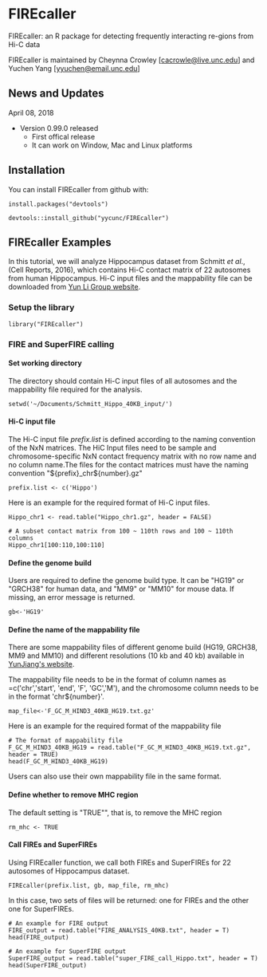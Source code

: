 # FIREcaller
FIREcaller: an R package for detecting frequently interacting re-gions from Hi-C data

FIREcaller is maintained by Cheynna Crowley [cacrowle@live.unc.edu] and Yuchen Yang [yyuchen@email.unc.edu]

## News and Updates
April 08, 2018
* Version 0.99.0 released
  + First offical release
  + It can work on Window, Mac and Linux platforms

## Installation
You can install FIREcaller from github with:
```{r install}
install.packages("devtools")

devtools::install_github("yycunc/FIREcaller")
```

## FIREcaller Examples

In this tutorial, we will analyze Hippocampus dataset from Schmitt *et al*., (Cell Reports, 2016), which contains Hi-C contact matrix of 22 autosomes from human Hippocampus. Hi-C input files and the mappability file can be downloaded from [Yun Li Group website](https://yunliweb.its.unc.edu/FIREcaller/download.php).
  

### Setup the library
```{r init}
library("FIREcaller")
```

### FIRE and SuperFIRE calling
#### Set working directory

The directory should contain Hi-C input files of all autosomes and the mappability file required for the analysis.

```{r setup for working directory}
setwd('~/Documents/Schmitt_Hippo_40KB_input/')
```

#### Hi-C input file

The Hi-C input file *prefix.list* is defined according to the naming convention of the NxN matrices. The HiC Input files need to be sample and chromosome-specific NxN contact frequency matrix with no row name and no column name.The files for the contact matrices must have the naming convention "\${prefix}_chr\${number}.gz"

```{r define the prefix.list according to the naming convention of the NxN matrices, warning=FALSE}
prefix.list <- c('Hippo')
```

Here is an example for the required format of Hi-C input files.

```{r an example for the required format of Hi-C input files, warning=FALSE}
Hippo_chr1 <- read.table("Hippo_chr1.gz", header = FALSE)

# A subset contact matrix from 100 ~ 110th rows and 100 ~ 110th columns
Hippo_chr1[100:110,100:110]
```

#### Define the genome build

Users are required to define the genome build type. It can be "HG19" or "GRCH38" for human data, and "MM9" or "MM10" for mouse data. If missing, an error message is returned.

```{r define the genome build, message=FALSE}
gb<-'HG19'
```

#### Define the name of the mappability file

There are some mappability files of different genome build (HG19, GRCH38, MM9 and MM10) and different resolutions (10 kb and 40 kb) available in [YunJiang's website](http://enhancer.sdsc.edu/yunjiang/resources/genomic_features/).

The mappability file needs to be in the format of column names as =c('chr','start', 'end', 'F', 'GC','M'), and the chromosome column needs to be in the format 'chr${number}'.

```{r define the name of the mappability file, message=FALSE}
map_file<-'F_GC_M_HIND3_40KB_HG19.txt.gz'
```

Here is an example for the required format of the mappability file

```{r an example for the required format of the mappability file, message=FALSE}
# The format of mappability file
F_GC_M_HIND3_40KB_HG19 = read.table("F_GC_M_HIND3_40KB_HG19.txt.gz", header = TRUE)
head(F_GC_M_HIND3_40KB_HG19)
```

Users can also use their own mappability file in the same format.

#### Define whether to remove MHC region

The default setting is "TRUE"", that is, to remove the MHC region 

```{r define whether to remove MHC region, message=FALSE}
rm_mhc <- TRUE
```

#### Call FIREs and SuperFIREs

Using FIREcaller function, we call both FIREs and SuperFIREs for 22 autosomes of Hippocampus dataset.
  
```{r call FIRE and SuperFIRE for 22 autosomes of Hippocampus dataset}
FIREcaller(prefix.list, gb, map_file, rm_mhc)
```

In this case, two sets of files will be returned: one for FIREs and the other one for SuperFIREs.

```{r An example for Fire and SuperFire outputs}
# An example for FIRE output
FIRE_output = read.table("FIRE_ANALYSIS_40KB.txt", header = T)
head(FIRE_output)

# An example for SuperFIRE output
SuperFIRE_output = read.table("super_FIRE_call_Hippo.txt", header = T)
head(SuperFIRE_output)
```
